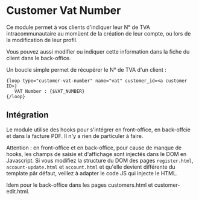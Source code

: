# Customer Vat Number

Ce module permet à vos clients d'indiquer leur N° de TVA intracommunautaire au momùent de la création de leur compte, ou lors de la modification de leur profil.

Vous pouvez aussi modifier ou indiquer cette information dans la fiche du client dans le back-office.

Un boucle simple permet de récupérer le N° de TVA d'un client :

```
{loop type="customer-vat-number" name="vat" customer_id=<a customer ID>}
   VAT Number : {$VAT_NUMBER}
{/loop}
```

## Intégration 

Le module utilise des hooks pour s'intégrer en front-office, en back-offcie et dans la facture PDF. Il n'y a rien de
particuler à faire.

Attention : en front-office et en back-office, pour cause de manque de hooks, les champs de saisie et d'affichage
sont injectés dans le DOM en Javascript. Si vous modifiez la structure du DOM des pages `register.html`, `account-update.html` 
et `account.html` et qu'elle devient différente du template pâr défaut, veillez à adapter le code JS qui injecte le HTML.

Idem pour le back-office dans les pages customers.html et customer-edit.html.
